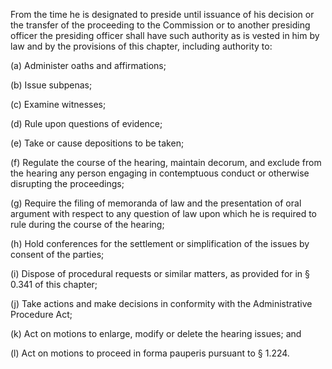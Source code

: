 From the time he is designated to preside until issuance of his decision or the transfer of the proceeding to the Commission or to another presiding officer the presiding officer shall have such authority as is vested in him by law and by the provisions of this chapter, including authority to:

(a) Administer oaths and affirmations;

(b) Issue subpenas;

(c) Examine witnesses;

(d) Rule upon questions of evidence;

(e) Take or cause depositions to be taken;

(f) Regulate the course of the hearing, maintain decorum, and exclude from the hearing any person engaging in contemptuous conduct or otherwise disrupting the proceedings;

(g) Require the filing of memoranda of law and the presentation of oral argument with respect to any question of law upon which he is required to rule during the course of the hearing;

(h) Hold conferences for the settlement or simplification of the issues by consent of the parties;

(i) Dispose of procedural requests or similar matters, as provided for in § 0.341 of this chapter;

(j) Take actions and make decisions in conformity with the Administrative Procedure Act;

(k) Act on motions to enlarge, modify or delete the hearing issues; and

(l) Act on motions to proceed in forma pauperis pursuant to § 1.224.

